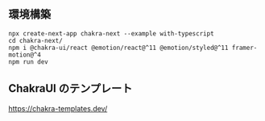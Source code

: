 ## 環境構築

```shell
npx create-next-app chakra-next --example with-typescript
cd chakra-next/
npm i @chakra-ui/react @emotion/react@^11 @emotion/styled@^11 framer-motion@^4
npm run dev
```

## ChakraUI のテンプレート

https://chakra-templates.dev/
